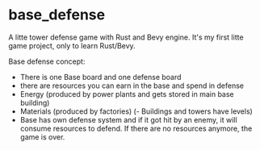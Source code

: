 # base_defense

A litte tower defense game with Rust and Bevy engine. It's my first litte game project, only to learn Rust/Bevy.

Base defense concept:

- There is one Base board and one defense board
- there are resources you can earn in the base and spend in defense
- Energy (produced by power plants and gets stored in main base building)
- Materials (produced by factories)
  (- Buildings and towers have levels)
- Base has own defense system and if it got hit by an enemy, it will consume resources to defend. If there are no resources anymore, the game is over.

